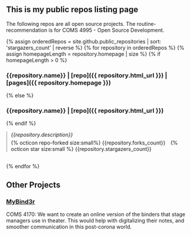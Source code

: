 ## This is my public repos listing page

The following repos are all open source projects. The routine-recommendation is for COMS 4995 - Open Source Development.

{% assign orderedRepos = site.github.public_repositories | sort: 'stargazers_count' | reverse %}
{% for repository in orderedRepos %}
{% assign homepageLength = repository.homepage | size %}
{% if homepageLength > 0 %}
### {{repository.name}} | [repo]({{ repository.html_url }}) | [pages]({{ repository.homepage }}) 
{% else %}
### {{repository.name}} | [repo]({{ repository.html_url }})
{% endif %}
<div style="border-left: 3px solid #CCC; padding-left: 10px; margin-bottom: 30px">
<i>{{repository.description}}</i>
<p style="margin-top: 5px"><span style="margin-right:10px">{% octicon repo-forked size:small%} {{repository.forks_count}}</span> {% octicon star size:small %} {{repository.stargazers_count}} </p>
</div>

{% endfor %}

## Other Projects

### [MyBind3r](https://github.com/salvolpe/MyBind3r)
COMS 4170: We want to create an online version of the binders that stage managers use in theater. This would help with digitalizing their notes, and smoother communication in this post-corona world. 
